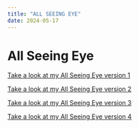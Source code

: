```yaml
---
title: "ALL SEEING EYE"
date: 2024-05-17
---
```


# All Seeing Eye

[Take a look at my All Seeing Eye version 1](/creative-coding-pages/code/all_seeing_eye01/index.html)

[Take a look at my All Seeing Eye version 2](/creative-coding-pages/code/all_seeing_eye02/index.html)

[Take a look at my All Seeing Eye version 3](/creative-coding-pages/code/all_seeing_eye03/index.html)

[Take a look at my All Seeing Eye version 4](/creative-coding-pages/code/all_seeing_eye04/index.html)
